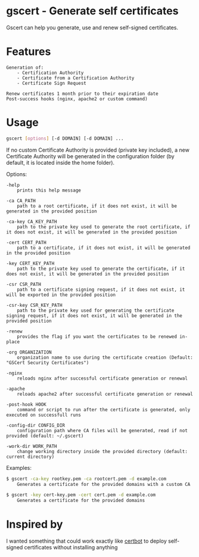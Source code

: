 # gscert - Generate self certificates
Gscert can help you generate, use and renew self-signed certificates.

# Features
```
Generation of:
    - Certification Authority
    - Certificate from a Certification Authority
    - Certificate Sign Request

Renew certificates 1 month prior to their expiration date
Post-success hooks (nginx, apache2 or custom command)
```

# Usage

```sh
gscert [options] [-d DOMAIN] [-d DOMAIN] ...
```

If no custom Certificate Authority is provided (private key included), a new Certificate Authority will be generated in the configuration folder (by default, it is located inside the home folder).

Options:
```
-help
    prints this help message

-ca CA_PATH
    path to a root certificate, if it does not exist, it will be generated in the provided position

-ca-key CA_KEY_PATH
    path to the private key used to generate the root certificate, if it does not exist, it will be generated in the provided position

-cert CERT_PATH
    path to a certificate, if it does not exist, it will be generated in the provided position

-key CERT_KEY_PATH
    path to the private key used to generate the certificate, if it does not exist, it will be generated in the provided position

-csr CSR_PATH
    path to a certificate signing request, if it does not exist, it will be exported in the provided position

-csr-key CSR_KEY_PATH
    path to the private key used for generating the certificate signing request, if it does not exist, it will be generated in the provided position

-renew
    provides the flag if you want the certificates to be renewed in-place

-org ORGANIZATION
    organization name to use during the certificate creation (Default: "GSCert Security Certificates")

-nginx
    reloads nginx after successful certificate generation or renewal

-apache
    reloads apache2 after successful certificate generation or renewal

-post-hook HOOK
    command or script to run after the certificate is generated, only executed on successfull runs

-config-dir CONFIG_DIR
    configuration path where CA files will be generated, read if not provided (default: ~/.gscert)

-work-dir WORK_PATH
    change working directory inside the provided directory (default: current directory)
```

Examples:

```sh
$ gscert -ca-key rootkey.pem -ca rootcert.pem -d example.com
    Generates a certificate for the provided domains with a custom CA

$ gscert -key cert-key.pem -cert cert.pem -d example.com
    Generates a certificate for the provided domains
```

# Inspired by

I wanted something that could work exactly like [certbot](https://github.com/certbot/certbot) to deploy self-signed certificates without installing anything